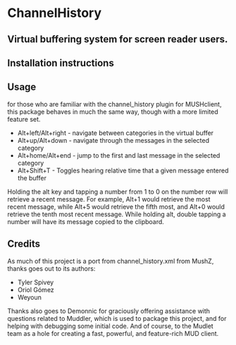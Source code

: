 # ChannelHistory

## Virtual buffering system for screen reader users.

## Installation instructions

## Usage

for those who are familiar with the channel_history plugin for MUSHclient, this package behaves in much the same way, though with a more limited feature set.
* Alt+left/Alt+right - navigate between categories in the virtual buffer
* Alt+up/Alt+down - navigate through the messages in the selected category
* Alt+home/Alt+end - jump to the first and last message in the selected category
* Alt+Shift+T - Toggles hearing relative time that a given message entered the buffer

Holding the alt key and tapping a number from 1 to 0 on the number row will retrieve a recent message. For example, Alt+1 would retrieve the most recent message, while Alt+5 would retrieve the fifth most, and Alt+0 would retrieve the tenth most recent message. While holding alt, double tapping a number will have its message copied to the clipboard.

## Credits

As much of this project is a port from channel_history.xml from MushZ, thanks goes out to its authors:
* Tyler Spivey
* Oriol Gómez
* Weyoun

Thanks also goes to Demonnic for graciously offering assistance with questions related to Muddler, which is used to package this project, and for helping with debugging some initial code. And of course, to the Mudlet team as a hole for creating a fast, powerful, and feature-rich MUD client.